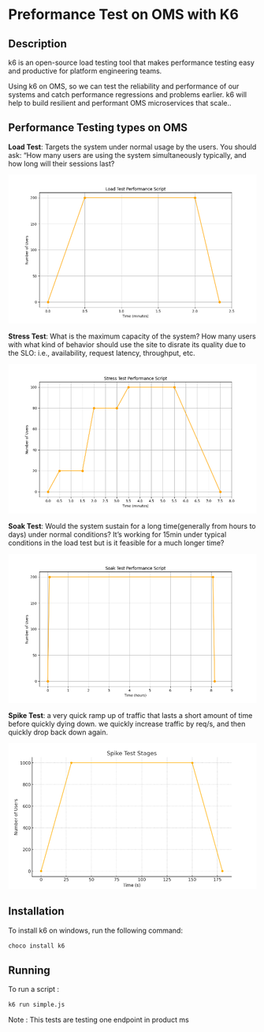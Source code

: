 # Preformance Test on OMS with K6

## Description
 k6 is an open-source load testing tool that makes performance testing easy and productive for platform engineering teams.

Using k6 on OMS, so we can test the reliability and performance of our systems and catch performance regressions and problems earlier. k6 will help to build resilient and performant OMS microservices that scale..

## Performance Testing types on OMS

**Load Test**: Targets the system under normal usage by the users. You should ask: “How many users are using the system simultaneously typically, and how long will their sessions last?

![image info](figures/load_test.png)

**Stress Test**: What is the maximum capacity of the system? How many users with what kind of behavior should use the site to disrate its quality due to the SLO: i.e., availability, request latency, throughput, etc.

![image info](figures/stress_test.png)

**Soak Test**: Would the system sustain for a long time(generally from hours to days) under normal conditions? It’s working for 15min under typical conditions in the load test but is it feasible for a much longer time?

![image info](figures/soak-test.png)

**Spike Test**: a very quick ramp up of traffic that lasts a short amount of time before quickly dying down.
we quickly increase traffic by req/s, and then quickly drop back down again.

![image info](figures/spike_test.PNG)

## Installation
To install k6 on windows, run the following command:
```bash
choco install k6
``` 

## Running 
To run a script : 
```bash
k6 run simple.js
``` 

Note : This tests are testing one endpoint in product ms
